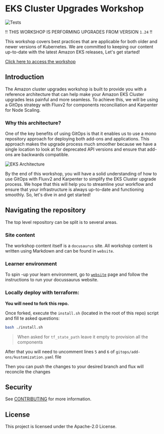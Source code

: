 # EKS Cluster Upgrades Workshop

![Tests](https://github.com/aws-samples/eks-cluster-upgrades-workshop/actions/workflows/production.yaml/badge.svg?branch=main)

:bangbang: THIS WORKSHOP IS PERFORMING UPGRADES FROM VERSION `1.24` :bangbang:

This workshop covers best practices that are applicable for both older and newer versions of Kubernetes. We are committed to keeping our content up-to-date with the latest Amazon EKS releases, Let's get started!

[Click here to access the workshop](https://eks-upgrades-workshop.netlify.app/)

## Introduction

The Amazon cluster upgrades workshop is built to provide you with a reference architecture that can help make your Amazon EKS Cluster upgrades less painful and more seamless. To achieve this, we will be using a GitOps strategy with Fluxv2 for components reconciliation and Karpenter for Node Scaling.

### Why this architecture?

One of the key benefits of using GitOps is that it enables us to use a mono repository approach for deploying both add-ons and applications. This approach makes the upgrade process much smoother because we have a single location to look at for deprecated API versions and ensure that add-ons are backwards compatible.

![EKS Architecture](website/static/img/eks-upgrades-architecture.png)

By the end of this workshop, you will have a solid understanding of how to use GitOps with Fluxv2 and Karpenter to simplify the EKS Cluster upgrade process. We hope that this will help you to streamline your workflow and ensure that your infrastructure is always up-to-date and functioning smoothly. So, let's dive in and get started!


## Navigating the repository

The top level repository can be split is to several areas.

### Site content

The workshop content itself is a `docusaurus` site. All workshop content is written using Markdown and can be found in `website`.

### Learner environment

To spin -up your learn environment, go to [`website`](./website/README.md#local-development) page and follow the instructions to run your docussaurus website.

### Locally deploy with terraform:

**You will need to fork this repo.**

Once forked, execute the `install.sh` (located in the root of this repo) script and fill te asked questions:

```bash
bash ./install.sh
```

> When asked for `tf_state_path` leave it empty to provision all the components

After that you will need to uncomment lines `5` and `6` of `gitops/add-ons/kustomization.yaml` file

Then you can push the changes to your desired branch and flux will reconcile the changes

## Security

See [CONTRIBUTING](CONTRIBUTING.md#security-issue-notifications) for more information.

## License

This project is licensed under the Apache-2.0 License.




